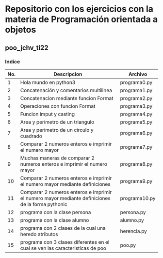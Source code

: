 
# Repositorio con los ejercicios con la materia de Programación orientada a objetos

## poo_jchv_ti22

### Indice

|No.|Descripcion          |Archivo
|--|--|--|
|1 |Hola mundo en python3|programa0.py
|2 |Concatenación y comentarios multilinea     |programa1.py
|3 |Concatenacion mediante funcion Format      |programa2.py
|4 |Operaciones con funcion Format             |programa3.py
|5 |Funcion imput y casting                    |programa4.py
|6 |Area y perimetro de un triangulo           |programa5.py
|7 |Area y perimetro de un circulo y cuadrado  |programa6.py
|8 |Comparar 2 numeros enteros e imprimir el numero mayor|programa7.py
|9 |Muchas maneras de comparar 2 numeros enteros e imprimir el numero mayor|programa8.py
|10|Comparar 2 numeros enteros e imprimir el numero mayor mediante definiciones|programa9.py
|11|Comparar 2 numeros enteros e imprimir el numero mayor mediante definiciones de la forma pythonic|programa10.py
|12|programa con la clase persona |persona.py
|13|programa con la clase alumno| alumno.py
|14|programa con 2 clases de la cual una heredo atributos | herencia.py
|15|programa con 3 clases diferentes en el cual se ven las caracteristicas de poo| poo.py
